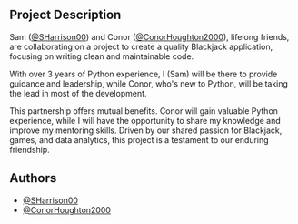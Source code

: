 ## Project Description

Sam ([@SHarrison00](https://github.com/SHarrison00)) and Conor ([@ConorHoughton2000](https://github.com/ConorHoughton2000)), lifelong friends, are collaborating on a project to create a quality Blackjack application, focusing on writing clean and maintainable code.

With over 3 years of Python experience, I (Sam) will be there to provide guidance and leadership, while Conor, who's new to Python, will be taking the lead in most of the development.

This partnership offers mutual benefits. Conor will gain valuable Python experience, while I will have the opportunity to share my knowledge and improve my mentoring skills. Driven by our shared passion for Blackjack, games, and data analytics, this project is a testament to our enduring friendship.

## Authors

- [@SHarrison00](https://github.com/SHarrison00)
- [@ConorHoughton2000](https://github.com/ConorHoughton2000)
